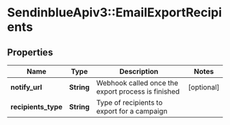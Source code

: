 # SendinblueApiv3::EmailExportRecipients

## Properties
Name | Type | Description | Notes
------------ | ------------- | ------------- | -------------
**notify_url** | **String** | Webhook called once the export process is finished | [optional] 
**recipients_type** | **String** | Type of recipients to export for a campaign | 


